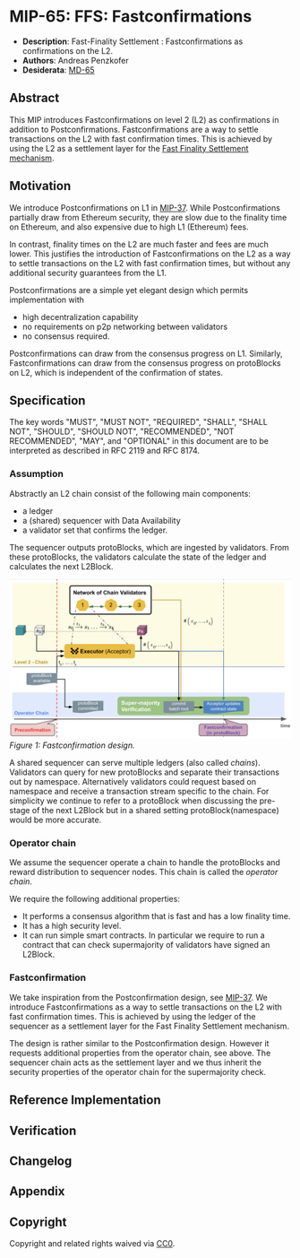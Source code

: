 # MIP-65: FFS: Fastconfirmations

- **Description**: Fast-Finality Settlement : Fastconfirmations as confirmations on the L2.
- **Authors**: Andreas Penzkofer
- **Desiderata**: [MD-65](../../MD/md-65/README.md)

## Abstract

This MIP introduces Fastconfirmations on level 2 (L2) as confirmations in addition to Postconfirmations. Fastconfirmations are a way to settle transactions on the L2 with fast confirmation times. This is achieved by using the L2 as a settlement layer for the [Fast Finality Settlement mechanism](https://github.com/movementlabsxyz/MIP/pull/34).

## Motivation

We introduce Postconfirmations on L1 in [MIP-37](https://github.com/movementlabsxyz/MIP/pull/37). While Postconfirmations partially draw from Ethereum security, they are  slow due to the finality time on Ethereum, and also expensive due to high L1 (Ethereum) fees.

In contrast, finality times on the L2 are much faster and fees are much lower. This justifies the introduction of Fastconfirmations on the L2 as a way to settle transactions on the L2 with fast confirmation times, but without any additional security guarantees from the L1.

Postconfirmations are a simple yet elegant design which permits implementation with

- high decentralization capability
- no requirements on p2p networking between validators
- no consensus required.

Postconfirmations can draw from the consensus progress on L1. Similarly, Fastconfirmations can draw from the consensus progress on protoBlocks on L2, which is independent of the confirmation of states.

## Specification

The key words "MUST", "MUST NOT", "REQUIRED", "SHALL", "SHALL NOT", "SHOULD", "SHOULD NOT", "RECOMMENDED", "NOT RECOMMENDED", "MAY", and "OPTIONAL" in this document are to be interpreted as described in RFC 2119 and RFC 8174.

### Assumption

Abstractly an L2 chain consist of the following main components:

- a ledger
- a (shared) sequencer with Data Availability
- a validator set that confirms the ledger.

The sequencer outputs protoBlocks, which are ingested by validators. From these protoBlocks, the validators calculate the state of the ledger and calculates the next L2Block.

![alt text](design.png)
*Figure 1: Fastconfirmation design.*

A shared sequencer can serve multiple ledgers (also called _chains_). Validators can query for new protoBlocks and separate their transactions out by namespace. Alternatively validators could request based on namespace and receive a transaction stream specific to the chain. For simplicity we continue to refer to a protoBlock when discussing the pre-stage of the next L2Block but in a shared setting protoBlock(namespace) would be more accurate.

### Operator chain

We assume the sequencer operate a chain to handle the protoBlocks and reward distribution to sequencer nodes. This chain is called the _operator chain_.

We require the following additional properties:

- It performs a consensus algorithm that is fast and has a low finality time.
- It has a high security level.
- It can run simple smart contracts. In particular we require to run a contract that can check supermajority of validators have signed an L2Block.

### Fastconfirmation

We take inspiration from the Postconfirmation design, see [MIP-37](https://github.com/movementlabsxyz/MIP/pull/37). We introduce Fastconfirmations as a way to settle transactions on the L2 with fast confirmation times. This is achieved by using the ledger of the sequencer as a settlement layer for the Fast Finality Settlement mechanism.

The design is rather similar to the Postconfirmation design. However it requests additional properties from the operator chain, see above. The sequencer chain acts as the settlement layer and we thus inherit the security properties of the operator chain for the supermajority check.

## Reference Implementation

## Verification

## Changelog

## Appendix

## Copyright

Copyright and related rights waived via [CC0](../LICENSE.md).
